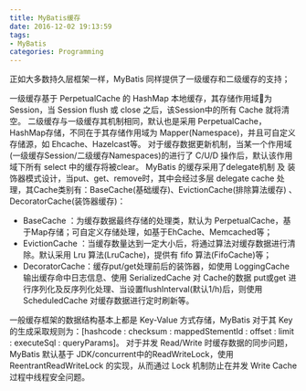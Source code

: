 ```yaml
---
title: MyBatis缓存
date: 2016-12-02 19:13:59
tags:
- MyBatis
categories: Programming
---
```


正如大多数持久层框架一样，MyBatis 同样提供了一级缓存和二级缓存的支持；

<!-- more -->

一级缓存基于 PerpetualCache 的 HashMap 本地缓存，其存储作用域为 Session，当 Session flush 或 close 之后，该Session中的所有 Cache 就将清空。
二级缓存与一级缓存其机制相同，默认也是采用 PerpetualCache，HashMap存储，不同在于其存储作用域为 Mapper(Namespace)，并且可自定义存储源，如 Ehcache、Hazelcast等。
对于缓存数据更新机制，当某一个作用域(一级缓存Session/二级缓存Namespaces)的进行了 C/U/D 操作后，默认该作用域下所有 select 中的缓存将被clear。
MyBatis 的缓存采用了delegate机制 及 装饰器模式设计，当put、get、remove时，其中会经过多层 delegate cache 处理，其Cache类别有：BaseCache(基础缓存)、EvictionCache(排除算法缓存) 、DecoratorCache(装饰器缓存)：

* BaseCache         ：为缓存数据最终存储的处理类，默认为 PerpetualCache，基于Map存储；可自定义存储处理，如基于EhCache、Memcached等；
* EvictionCache    ：当缓存数量达到一定大小后，将通过算法对缓存数据进行清除。默认采用 Lru 算法(LruCache)，提供有 fifo 算法(FifoCache)等；
* DecoratorCache：缓存put/get处理前后的装饰器，如使用 LoggingCache 输出缓存命中日志信息、使用 SerializedCache 对 Cache的数据 put或get 进行序列化及反序列化处理、当设置flushInterval(默认1/h)后，则使用 ScheduledCache 对缓存数据进行定时刷新等。

一般缓存框架的数据结构基本上都是 Key-Value 方式存储，MyBatis 对于其 Key 的生成采取规则为：[hashcode : checksum : mappedStementId : offset : limit : executeSql : queryParams]。
对于并发 Read/Write 时缓存数据的同步问题，MyBatis 默认基于 JDK/concurrent中的ReadWriteLock，使用 ReentrantReadWriteLock 的实现，从而通过 Lock 机制防止在并发 Write Cache 过程中线程安全问题。
